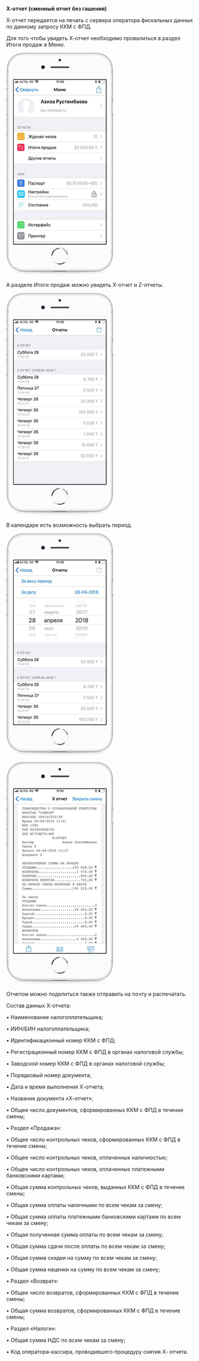 **Х-отчет \(сменный отчет без гашения\)**

Х-отчет передается на печать с сервера оператора фискальных данных по данному запросу ККМ с ФПД.

Для того чтобы увидеть Х-отчет необходимо провалиться в раздел Итоги продаж в Меню.

![](../assets/photo_2018-04-28_12-49-40.jpg)

А разделе Итоги продаж можно увидеть X-отчет и Z-отчеты.

![](../assets/photo_2018-04-28_12-49-35.jpg)

В календаре есть возможность выбрать период.

![](../assets/photo_2018-04-28_12-49-29.jpg)

![](../assets/photo_2018-04-28_12-49-24.jpg)

Отчетом можно поделиться также отправить на почту и распечатать.

Состав данных Х-отчета:

• Наименование налогоплательщика;

• ИИН/БИН налогоплательщика;

• Идентификационный номер ККМ с ФПД;

• Регистрационный номер ККМ с ФПД в органах налоговой службы;

• Заводской номер ККМ с ФПД в органах налоговой службы;

• Порядковый номер документа;

• Дата и время выполнения Х-отчета;

• Название документа «Х-отчет»;

• Общее число документов, сформированных ККМ с ФПД в течение смены;

• Раздел «Продажа»:

• Общее число контрольных чеков, сформированных ККМ с ФПД в течение смены;

• Общее число контрольных чеков, оплаченных наличностью;

• Общее число контрольных чеков, оплаченных платежными банковскими картами;

• Общая сумма контрольных чеков, выданных ККМ с ФПД в течение смены;

• Общая сумма оплаты наличными по всем чекам за смену;

• Общая сумма оплаты платежными банковскими картами по всем чекам за смену;

• Общая полученная сумма оплаты по всем чекам за смену;

• Общая сумма сдачи после оплаты по всем чекам за смену;

• Общая сумма скидки на сумму по всем чекам за смену;

• Общая сумма наценки на сумму по всем чекам за смену;

• Раздел «Возврат»:

• Общее число возвратов, сформированных ККМ с ФПД в течение смены;

• Общая сумма возвратов, сформированных ККМ с ФПД в течение смены;

• Раздел «Налоги»:

• Общая сумма НДС по всем чекам за смену;

• Код оператора-кассира, проводившего процедуру снятия Х- отчета.

